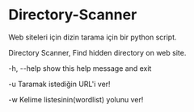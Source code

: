 # Directory-Scanner
Web siteleri için dizin tarama için bir python script.

Directory Scanner, Find hidden directory on web site.

-h, --help  show this help message and exit

-u         Taramak istediğin URL'i ver!

-w         Kelime listesinin(wordlist) yolunu ver!
  
